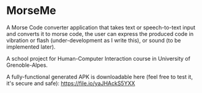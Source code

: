 # MorseMe
A Morse Code converter application that takes text or speech-to-text input and converts it to morse code, the user can express the produced code in vibration or flash (under-development as I write this), or sound (to be implemented later).
 
A school project for Human-Computer Interaction course in University of Grenoble-Alpes.

A fully-functional generated APK is downloadable here (feel free to test it, it's secure and safe):
https://file.io/yaJHAckS5YXX

